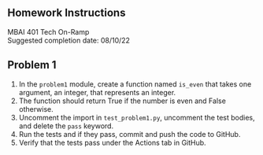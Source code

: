 ## Homework Instructions
MBAI 401 Tech On-Ramp<br>
Suggested completion date: 08/10/22

Problem 1
---
1. In the `problem1` module, create a function named `is_even` that takes one argument, an integer, that
represents an integer.
2. The function should return True if the number is even and False otherwise.
3. Uncomment the import in `test_problem1.py`, uncomment the test bodies, and delete the `pass` keyword.
4. Run the tests and if they pass, commit and push the code to GitHub.
5. Verify that the tests pass under the Actions tab in GitHub.

